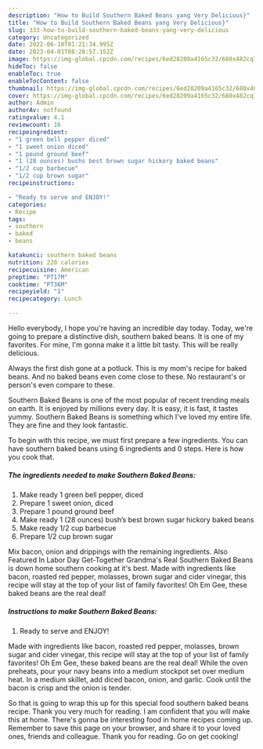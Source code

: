 ```yaml
---
description: "How to Build Southern Baked Beans yang Very Delicious}"
title: "How to Build Southern Baked Beans yang Very Delicious}"
slug: 333-how-to-build-southern-baked-beans-yang-very-delicious
category: Uncategorized
date: 2022-06-10T01:21:34.995Z
date: 2023-04-01T08:28:57.152Z
image: https://img-global.cpcdn.com/recipes/6ed28209a4165c32/680x482cq70/southern-baked-beans-recipe-main-photo.jpg
hideToc: false
enableToc: true
enableTocContent: false
thumbnail: https://img-global.cpcdn.com/recipes/6ed28209a4165c32/680x482cq70/southern-baked-beans-recipe-main-photo.jpg
cover: https://img-global.cpcdn.com/recipes/6ed28209a4165c32/680x482cq70/southern-baked-beans-recipe-main-photo.jpg
author: Admin
authorAv: notfound
ratingvalue: 4.1
reviewcount: 16
recipeingredient:
- "1 green bell pepper diced"
- "1 sweet onion diced"
- "1 pound ground beef"
- "1 (28 ounces) bushs best brown sugar hickory baked beans"
- "1/2 cup barbecue"
- "1/2 cup brown sugar"
recipeinstructions:

- "Ready to serve and ENJOY!"
categories:
- Recipe
tags:
- southern
- baked
- beans

katakunci: southern baked beans 
nutrition: 220 calories
recipecuisine: American
preptime: "PT17M"
cooktime: "PT36M"
recipeyield: "1"
recipecategory: Lunch

---
```



Hello everybody, I hope you're having an incredible day today. Today, we're going to prepare a distinctive dish, southern baked beans. It is one of my favorites. For mine, I'm gonna make it a little bit tasty. This will be really delicious.

Always the first dish gone at a potluck. This is my mom&#39;s recipe for baked beans. And no baked beans even come close to these. No restaurant&#39;s or person&#39;s even compare to these.

Southern Baked Beans is one of the most popular of recent trending meals on earth. It is enjoyed by millions every day. It is easy, it is fast, it tastes yummy. Southern Baked Beans is something which I've loved my entire life. They are fine and they look fantastic.


To begin with this recipe, we must first prepare a few ingredients. You can have southern baked beans using 6 ingredients and 0 steps. Here is how you cook that.

<!--inarticleads1-->

##### The ingredients needed to make Southern Baked Beans:

1. Make ready 1 green bell pepper, diced
1. Prepare 1 sweet onion, diced
1. Prepare 1 pound ground beef
1. Make ready 1 (28 ounces) bush’s best brown sugar hickory baked beans
1. Make ready 1/2 cup barbecue
1. Prepare 1/2 cup brown sugar


Mix bacon, onion and drippings with the remaining ingredients. Also Featured In Labor Day Get-Together Grandma&#39;s Real Southern Baked Beans is down home southern cooking at it&#39;s best. Made with ingredients like bacon, roasted red pepper, molasses, brown sugar and cider vinegar, this recipe will stay at the top of your list of family favorites! Oh Em Gee, these baked beans are the real deal! 

<!--inarticleads2-->

##### Instructions to make Southern Baked Beans:


1. Ready to serve and ENJOY!

Made with ingredients like bacon, roasted red pepper, molasses, brown sugar and cider vinegar, this recipe will stay at the top of your list of family favorites! Oh Em Gee, these baked beans are the real deal! While the oven preheats, pour your navy beans into a medium stockpot set over medium heat. In a medium skillet, add diced bacon, onion, and garlic. Cook until the bacon is crisp and the onion is tender. 

So that is going to wrap this up for this special food southern baked beans recipe. Thank you very much for reading. I am confident that you will make this at home. There's gonna be interesting food in home recipes coming up. Remember to save this page on your browser, and share it to your loved ones, friends and colleague. Thank you for reading. Go on get cooking!
